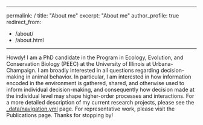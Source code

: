 ---
permalink: /
title: "About me"
excerpt: "About me"
author_profile: true
redirect_from: 
  - /about/
  - /about.html
------
Howdy! I am a PhD candidate in the Program in Ecology, Evolution, and Conservation Biology (PEEC) at the University of Illinois at Urbana-Champaign. I am broadly interested in all questions regarding decision-making in animal behavior. In particular, I am interested in how information encoded in the environment is gathered, shared, and otherwise used to inform individual decision-making, and consequently how decision made at the individual level may shape higher-order processes and interactions. For a more detailed description of my current research projects, please see the [_data/navigation.yml](https://github.com/academicpages/academicpages.github.io/blob/master/_data/navigation.yml) page. For representative work, please visit the Publications page. Thanks for stopping by!
